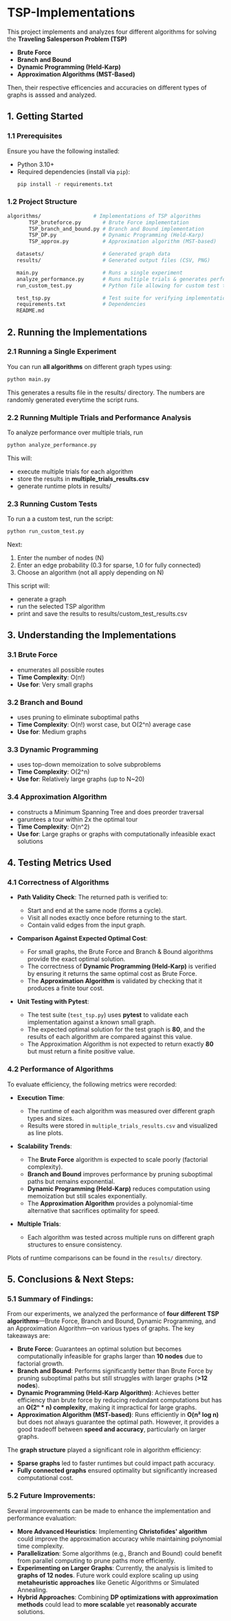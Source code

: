 # TSP-Implementations

This project implements and analyzes four different algorithms for solving the **Traveling Salesperson Problem (TSP)**

- **Brute Force**
- **Branch and Bound**
- **Dynamic Programming (Held-Karp)**
- **Approximation Algorithms (MST-Based)**

Then, their respective efficencies and accuracies on different types of graphs is asssed and analyzed. 

## **1. Getting Started**

### **1.1 Prerequisites**
Ensure you have the following installed:
- Python 3.10+
- Required dependencies (install via `pip`):
  ```sh
  pip install -r requirements.txt
  ```

### **1.2 Project Structure**

 ```sh
algorithms/                 # Implementations of TSP algorithms
        TSP_bruteforce.py       # Brute Force implementation
        TSP_branch_and_bound.py # Branch and Bound implementation
        TSP_DP.py               # Dynamic Programming (Held-Karp)
        TSP_approx.py           # Approximation algorithm (MST-based)

    datasets/                   # Generated graph data
    results/                    # Generated output files (CSV, PNG)

    main.py                     # Runs a single experiment
    analyze_performance.py      # Runs multiple trials & generates performance plots
    run_custom_test.py          # Python file allowing for custom test to be run

    test_tsp.py                 # Test suite for verifying implementations
    requirements.txt            # Dependencies
    README.md
```

## **2. Running the Implementations**

### 2.1 Running a Single Experiment
You can run **all algorithms** on different graph types using:

```sh
python main.py
```

This generates a results file in the results/ directory. The numbers are randomly generated everytime the script runs. 

### 2.2 Running Multiple Trials and Performance Analysis 

To analyze performance over multiple trials, run 

```sh
python analyze_performance.py
```

This will:
- execute multiple trials for each algorithm 
- store the results in **multiple_trials_results.csv**
- generate runtime plots in results/

### 2.3 Running Custom Tests

To run a a custom test, run the script:
```sh
python run_custom_test.py
```
Next:
1. Enter the number of nodes (N)
2. Enter an edge probability (0.3 for sparse, 1.0 for fully connected)
3. Choose an algorithm (not all apply depending on N)

This script will:
- generate a graph 
- run the selected TSP algorithm 
- print and save the results to results/custom_test_results.csv


## 3. Understanding the Implementations 

### 3.1 Brute Force 
- enumerates all possible routes
- **Time Complexity**: O(n!)
- **Use for**: Very small graphs 

### 3.2 Branch and Bound
- uses pruning to eliminate suboptimal paths
- **Time Complexity**: O(n!) worst case, but O(2^n) average case
- **Use for**: Medium graphs

### 3.3 Dynamic Programming 
- uses top-down memoization to solve subproblems 
- **Time Complexity**: O(2^n) 
- **Use for**: Relatively large graphs (up to N~20)

### 3.4 Approximation Algorithm
- constructs a Minimum Spanning Tree and does preorder  traversal
- garuntees a tour within 2x the optimal tour
- **Time Complexity**: O(n^2)
- **Use for**: Large graphs or graphs with computationally infeasible exact solutions


## 4. Testing Metrics Used

### 4.1 Correctness of Algorithms 

- **Path Validity Check**: The returned path is verified to:
  - Start and end at the same node (forms a cycle).
  - Visit all nodes exactly once before returning to the start.
  - Contain valid edges from the input graph.

- **Comparison Against Expected Optimal Cost**:
  - For small graphs, the Brute Force and Branch & Bound algorithms provide the exact optimal solution.
  - The correctness of **Dynamic Programming (Held-Karp)** is verified by ensuring it returns the same optimal cost as Brute Force.
  - The **Approximation Algorithm** is validated by checking that it produces a finite tour cost.

- **Unit Testing with Pytest**:
  - The test suite (`test_tsp.py`) uses **pytest** to validate each implementation against a known small graph.
  - The expected optimal solution for the test graph is **80**, and the results of each algorithm are compared against this value.
  - The Approximation Algorithm is not expected to return exactly **80** but must return a finite positive value.

### 4.2 Performance of Algorithms 

To evaluate efficiency, the following metrics were recorded:

- **Execution Time**:
  - The runtime of each algorithm was measured over different graph types and sizes.
  - Results were stored in `multiple_trials_results.csv` and visualized as line plots.

- **Scalability Trends**:
  - The **Brute Force** algorithm is expected to scale poorly (factorial complexity).
  - **Branch and Bound** improves performance by pruning suboptimal paths but remains exponential.
  - **Dynamic Programming (Held-Karp)** reduces computation using memoization but still scales exponentially.
  - The **Approximation Algorithm** provides a polynomial-time alternative that sacrifices optimality for speed.

- **Multiple Trials**:
  - Each algorithm was tested across multiple runs on different graph structures to ensure consistency.

Plots of runtime comparisons can be found in the `results/` directory.

## 5. Conclusions & Next Steps:

### 5.1 Summary of Findings: 

From our experiments, we analyzed the performance of **four different TSP algorithms**—Brute Force, Branch and Bound, Dynamic Programming, and an Approximation Algorithm—on various types of graphs. The key takeaways are:

- **Brute Force**: Guarantees an optimal solution but becomes computationally infeasible for graphs larger than **10 nodes** due to factorial growth.
- **Branch and Bound**: Performs significantly better than Brute Force by pruning suboptimal paths but still struggles with larger graphs (**>12 nodes**).
- **Dynamic Programming (Held-Karp Algorithm)**: Achieves better efficiency than brute force by reducing redundant computations but has an **O(2ⁿ * n) complexity**, making it impractical for large graphs.
- **Approximation Algorithm (MST-based)**: Runs efficiently in **O(n² log n)** but does not always guarantee the optimal path. However, it provides a good tradeoff between **speed and accuracy**, particularly on larger graphs.

The **graph structure** played a significant role in algorithm efficiency:
- **Sparse graphs** led to faster runtimes but could impact path accuracy.
- **Fully connected graphs** ensured optimality but significantly increased computational cost.


### 5.2 Future Improvements:

Several improvements can be made to enhance the implementation and performance evaluation:

- **More Advanced Heuristics**: Implementing **Christofides' algorithm** could improve the approximation accuracy while maintaining polynomial time complexity.
- **Parallelization**: Some algorithms (e.g., Branch and Bound) could benefit from parallel computing to prune paths more efficiently.
- **Experimenting on Larger Graphs**: Currently, the analysis is limited to **graphs of 12 nodes**. Future work could explore scaling up using **metaheuristic approaches** like Genetic Algorithms or Simulated Annealing.
- **Hybrid Approaches**: Combining **DP optimizations with approximation methods** could lead to **more scalable** yet **reasonably accurate** solutions.